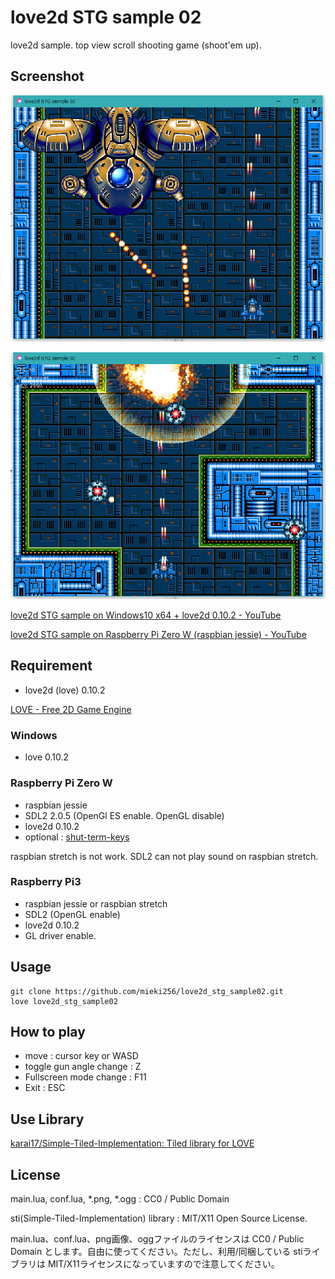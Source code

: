love2d STG sample 02
====================

love2d sample. top view scroll shooting game (shoot'em up). 

Screenshot
-----------

![Screenshot001](screenshots/screenshot_001.png)

![Screenshot002](screenshots/screenshot_002.png)

[love2d STG sample on Windows10 x64 + love2d 0.10.2 - YouTube](https://youtu.be/vdmwiL5Rz64)

[love2d STG sample on Raspberry Pi Zero W (raspbian jessie) - YouTube](https://youtu.be/sut33DIe_hg)

Requirement
-----------

* love2d (love) 0.10.2

[LOVE - Free 2D Game Engine](https://love2d.org/)

### Windows

* love 0.10.2

### Raspberry Pi Zero W

* raspbian jessie
* SDL2 2.0.5 (OpenGl ES enable. OpenGL disable)
* love2d 0.10.2
* optional : [shut-term-keys](https://github.com/inoremap/shut-term-keys)

raspbian stretch is not work. SDL2 can not play sound on raspbian stretch.

### Raspberry Pi3

* raspbian jessie or raspbian stretch
* SDL2 (OpenGL enable)
* love2d 0.10.2
* GL driver enable.

Usage
-----

    git clone https://github.com/mieki256/love2d_stg_sample02.git
    love love2d_stg_sample02

How to play
-----------

* move : cursor key or WASD
* toggle gun angle change : Z
* Fullscreen mode change : F11
* Exit : ESC

Use Library
-----------

[karai17/Simple-Tiled-Implementation: Tiled library for LOVE](https://github.com/karai17/Simple-Tiled-Implementation)

License
-------

main.lua, conf.lua, *.png, *.ogg : CC0 / Public Domain

sti(Simple-Tiled-Implementation) library : MIT/X11 Open Source License.

main.lua、conf.lua、png画像、oggファイルのライセンスは CC0 / Public Domain とします。自由に使ってください。ただし、利用/同梱している stiライブラリは MIT/X11ライセンスになっていますので注意してください。

